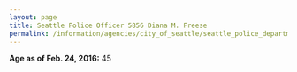 ```yaml
---
layout: page
title: Seattle Police Officer 5856 Diana M. Freese
permalink: /information/agencies/city_of_seattle/seattle_police_department/copbook/5856/
---
```


**Age as of Feb. 24, 2016:** 45
